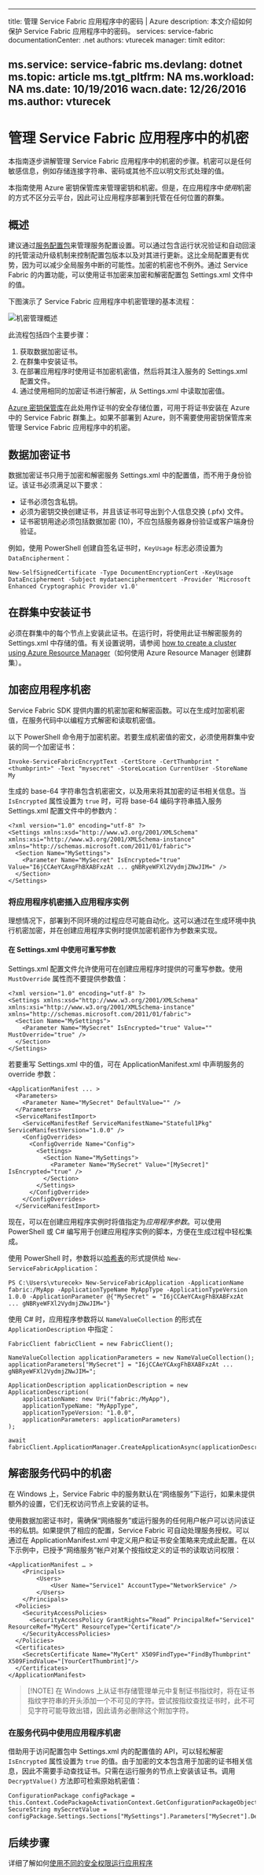 
---
title: 管理 Service Fabric 应用程序中的密码 | Azure
description: 本文介绍如何保护 Service Fabric 应用程序中的密码。
services: service-fabric
documentationCenter: .net
authors: vturecek
manager: timlt
editor: 

ms.service: service-fabric
ms.devlang: dotnet
ms.topic: article
ms.tgt_pltfrm: NA
ms.workload: NA
ms.date: 10/19/2016
wacn.date: 12/26/2016
ms.author: vturecek
---

# 管理 Service Fabric 应用程序中的机密
本指南逐步讲解管理 Service Fabric 应用程序中的机密的步骤。机密可以是任何敏感信息，例如存储连接字符串、密码或其他不应以明文形式处理的值。

本指南使用 Azure 密钥保管库来管理密钥和机密。但是，在应用程序中*使用*机密的方式不区分云平台，因此可让应用程序部署到托管在任何位置的群集。

## 概述
建议通过[服务配置包][config-package]来管理服务配置设置。可以通过包含运行状况验证和自动回滚的托管滚动升级机制来控制配置包版本以及对其进行更新。这比全局配置更有优势，因为可以减少全局服务中断的可能性。加密的机密也不例外。通过 Service Fabric 的内置功能，可以使用证书加密来加密和解密配置包 Settings.xml 文件中的值。

下图演示了 Service Fabric 应用程序中机密管理的基本流程：

![机密管理概述][overview]  

此流程包括四个主要步骤：

 1. 获取数据加密证书。
 2. 在群集中安装证书。
 3. 在部署应用程序时使用证书加密机密值，然后将其注入服务的 Settings.xml 配置文件。
 4. 通过使用相同的加密证书进行解密，从 Settings.xml 中读取加密值。

[Azure 密钥保管库][key-vault-get-started]在此处用作证书的安全存储位置，可用于将证书安装在 Azure 中的 Service Fabric 群集上。如果不部署到 Azure，则不需要使用密钥保管库来管理 Service Fabric 应用程序中的机密。

## 数据加密证书
数据加密证书只用于加密和解密服务 Settings.xml 中的配置值，而不用于身份验证。该证书必须满足以下要求：

 - 证书必须包含私钥。
 - 必须为密钥交换创建证书，并且该证书可导出到个人信息交换 (.pfx) 文件。
 - 证书密钥用途必须包括数据加密 (10)，不应包括服务器身份验证或客户端身份验证。

 例如，使用 PowerShell 创建自签名证书时，`KeyUsage` 标志必须设置为 `DataEncipherment`：

    New-SelfSignedCertificate -Type DocumentEncryptionCert -KeyUsage DataEncipherment -Subject mydataenciphermentcert -Provider 'Microsoft Enhanced Cryptographic Provider v1.0'

## 在群集中安装证书
必须在群集中的每个节点上安装此证书。在运行时，将使用此证书解密服务的 Settings.xml 中存储的值。有关设置说明，请参阅 [how to create a cluster using Azure Resource Manager][service-fabric-cluster-creation-via-arm]（如何使用 Azure Resource Manager 创建群集）。

## 加密应用程序机密
Service Fabric SDK 提供内置的机密加密和解密函数。可以在生成时加密机密值，在服务代码中以编程方式解密和读取机密值。

以下 PowerShell 命令用于加密机密。若要生成机密值的密文，必须使用群集中安装的同一个加密证书：

    Invoke-ServiceFabricEncryptText -CertStore -CertThumbprint "<thumbprint>" -Text "mysecret" -StoreLocation CurrentUser -StoreName My

生成的 base-64 字符串包含机密密文，以及用来将其加密的证书相关信息。当 `IsEncrypted` 属性设置为 `true` 时，可将 base-64 编码字符串插入服务 Settings.xml 配置文件中的参数内：

    <?xml version="1.0" encoding="utf-8" ?>
    <Settings xmlns:xsd="http://www.w3.org/2001/XMLSchema" xmlns:xsi="http://www.w3.org/2001/XMLSchema-instance" xmlns="http://schemas.microsoft.com/2011/01/fabric">
      <Section Name="MySettings">
        <Parameter Name="MySecret" IsEncrypted="true" Value="I6jCCAeYCAxgFhBXABFxzAt ... gNBRyeWFXl2VydmjZNwJIM=" />
      </Section>
    </Settings>

### 将应用程序机密插入应用程序实例  

理想情况下，部署到不同环境的过程应尽可能自动化。这可以通过在生成环境中执行机密加密，并在创建应用程序实例时提供加密机密作为参数来实现。

#### 在 Settings.xml 中使用可重写参数

Settings.xml 配置文件允许使用可在创建应用程序时提供的可重写参数。使用 `MustOverride` 属性而不要提供参数值：

    <?xml version="1.0" encoding="utf-8" ?>
    <Settings xmlns:xsd="http://www.w3.org/2001/XMLSchema" xmlns:xsi="http://www.w3.org/2001/XMLSchema-instance" xmlns="http://schemas.microsoft.com/2011/01/fabric">
      <Section Name="MySettings">
        <Parameter Name="MySecret" IsEncrypted="true" Value="" MustOverride="true" />
      </Section>
    </Settings>

若要重写 Settings.xml 中的值，可在 ApplicationManifest.xml 中声明服务的 override 参数：

    <ApplicationManifest ... >
      <Parameters>
        <Parameter Name="MySecret" DefaultValue="" />
      </Parameters>
      <ServiceManifestImport>
        <ServiceManifestRef ServiceManifestName="Stateful1Pkg" ServiceManifestVersion="1.0.0" />
        <ConfigOverrides>
          <ConfigOverride Name="Config">
            <Settings>
              <Section Name="MySettings">
                <Parameter Name="MySecret" Value="[MySecret]" IsEncrypted="true" />
              </Section>
            </Settings>
          </ConfigOverride>
        </ConfigOverrides>
      </ServiceManifestImport>

现在，可以在创建应用程序实例时将值指定为*应用程序参数*。可以使用 PowerShell 或 C# 编写用于创建应用程序实例的脚本，方便在生成过程中轻松集成。

使用 PowerShell 时，参数将以[哈希表](https://technet.microsoft.com/zh-cn/library/ee692803.aspx)的形式提供给 `New-ServiceFabricApplication`：

    PS C:\Users\vturecek> New-ServiceFabricApplication -ApplicationName fabric:/MyApp -ApplicationTypeName MyAppType -ApplicationTypeVersion 1.0.0 -ApplicationParameter @{"MySecret" = "I6jCCAeYCAxgFhBXABFxzAt ... gNBRyeWFXl2VydmjZNwJIM="}

使用 C# 时，应用程序参数将以 `NameValueCollection` 的形式在 `ApplicationDescription` 中指定：

    FabricClient fabricClient = new FabricClient();

    NameValueCollection applicationParameters = new NameValueCollection();
    applicationParameters["MySecret"] = "I6jCCAeYCAxgFhBXABFxzAt ... gNBRyeWFXl2VydmjZNwJIM=";

    ApplicationDescription applicationDescription = new ApplicationDescription(
        applicationName: new Uri("fabric:/MyApp"),
        applicationTypeName: "MyAppType",
        applicationTypeVersion: "1.0.0",
        applicationParameters: applicationParameters)
    );

    await fabricClient.ApplicationManager.CreateApplicationAsync(applicationDescription);

## 解密服务代码中的机密
在 Windows 上，Service Fabric 中的服务默认在“网络服务”下运行，如果未提供额外的设置，它们无权访问节点上安装的证书。

使用数据加密证书时，需确保“网络服务”或运行服务的任何用户帐户可以访问该证书的私钥。如果提供了相应的配置，Service Fabric 可自动处理服务授权。可以通过在 ApplicationManifest.xml 中定义用户和证书安全策略来完成此配置。在以下示例中，已授予“网络服务”帐户对某个按指纹定义的证书的读取访问权限：

    <ApplicationManifest … >
        <Principals>
            <Users>
                <User Name="Service1" AccountType="NetworkService" />
            </Users>
        </Principals>
      <Policies>
        <SecurityAccessPolicies>
          <SecurityAccessPolicy GrantRights=”Read” PrincipalRef="Service1" ResourceRef="MyCert" ResourceType="Certificate"/>
        </SecurityAccessPolicies>
      </Policies>
      <Certificates>
        <SecretsCertificate Name="MyCert" X509FindType="FindByThumbprint" X509FindValue="[YourCertThumbrint]"/>
      </Certificates>
    </ApplicationManifest>

> [!NOTE] 在 Windows 上从证书存储管理单元中复制证书指纹时，将在证书指纹字符串的开头添加一个不可见的字符。尝试按指纹查找证书时，此不可见字符可能导致出错，因此请务必删除这个附加字符。

### 在服务代码中使用应用程序机密

借助用于访问配置包中 Settings.xml 内的配置值的 API，可以轻松解密 `IsEncrypted` 属性设置为 `true` 的值。由于加密的文本包含用于加密的证书相关信息，因此不需要手动查找证书。只需在运行服务的节点上安装该证书。调用 `DecryptValue()` 方法即可检索原始机密值：

    ConfigurationPackage configPackage = this.Context.CodePackageActivationContext.GetConfigurationPackageObject("Config");
    SecureString mySecretValue = configPackage.Settings.Sections["MySettings"].Parameters["MySecret"].DecryptValue()

## 后续步骤

详细了解如何[使用不同的安全权限运行应用程序](./service-fabric-application-runas-security.md)

<!-- Links -->

[key-vault-get-started]: ../key-vault/key-vault-get-started.md
[config-package]: ./service-fabric-application-model.md
[service-fabric-cluster-creation-via-arm]: ./service-fabric-cluster-creation-via-arm.md

<!-- Images -->

[overview]: ./media/service-fabric-application-secret-management/overview.png

<!---HONumber=Mooncake_1219_2016-->